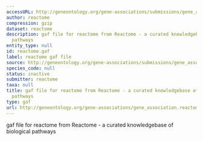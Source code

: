 ```yaml
---
accessURL: http://geneontology.org/gene-associations/submissions/gene_association.reactome.gz
author: reactome
compression: gzip
dataset: reactome
description: gaf file for reactome from Reactome - a curated knowledgebase of biological
  pathways
entity_type: null
id: reactome.gaf
label: reactome gaf file
source: http://geneontology.org/gene-associations/submissions/gene_association.reactome.gz
species_code: null
status: inactive
submitter: reactome
taxa: null
title: gaf file for reactome from Reactome - a curated knowledgebase of biological
  pathways
type: gaf
url: http://geneontology.org/gene-associations/gene_association.reactome.gz
---
```


gaf file for reactome from Reactome - a curated knowledgebase of biological pathways